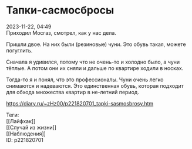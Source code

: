 Тапки-сасмосбросы
==================

   
 2023-11-22, 04:49   
  Приходил Мосгаз, смотрел, как у нас дела.   
   
 Пришли двое. На них были (резиновые) чуни. Это обувь такая, можете погуглить.   
   
 Сначала я удивился, потому что не очень-то и холодно было, а чуни тёплые. А потом они их сняли и дальше по квартире ходили в носках.   
   
 Тогда-то я и понял, что это профессионалы. Чуни очень легко снимаются и надеваются. Это единственная обувь, которая подходит для обхода множества квартир в не-летний период.   
    
 <https://diary.ru/~zHz00/p221820701_tapki-sasmosbrosy.htm>   
   
 Теги:   
 [[Лайфхак]]   
 [[Случай из жизни]]   
 [[Наблюдения]]   
 ID: p221820701